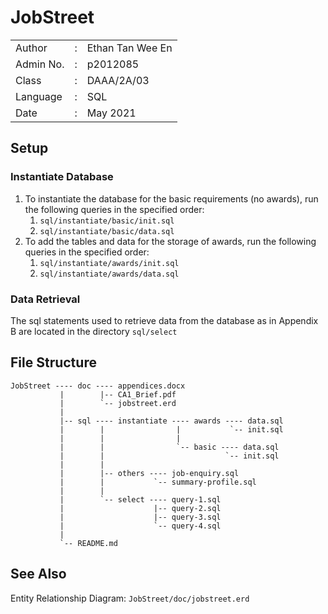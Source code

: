# JobStreet

|               |   |                       |
|---------------|---|-----------------------|
|   Author      | : |   Ethan Tan Wee En    |
|   Admin No.   | : |   p2012085            |
|   Class       | : |   DAAA/2A/03          |
|   Language    | : |   SQL                 |
|   Date        | : |   May 2021            |

## Setup


### Instantiate Database

1.  To instantiate the database for the basic requirements (no awards), run the following queries in the specified order:
    1.  `sql/instantiate/basic/init.sql`
    2.  `sql/instantiate/basic/data.sql`
2.  To add the tables and data for the storage of awards, run the following queries in the specified order:
    1.  `sql/instantiate/awards/init.sql`
    2.  `sql/instantiate/awards/data.sql`

### Data Retrieval

The sql statements used to retrieve data from the database as in Appendix B are located in the directory `sql/select`

## File Structure

```
JobStreet ---- doc ---- appendices.docx
           |        |-- CA1_Brief.pdf
           |        `-- jobstreet.erd
           |
           |-- sql ---- instantiate ---- awards ---- data.sql
           |        |                |           `-- init.sql
           |        |                |
           |        |                `-- basic ---- data.sql
           |        |                           `-- init.sql
           |        |
           |        |-- others ---- job-enquiry.sql
           |        |           `-- summary-profile.sql
           |        |
           |        `-- select ---- query-1.sql
           |                    |-- query-2.sql
           |                    |-- query-3.sql
           |                    `-- query-4.sql
           |
           `-- README.md
```

## See Also

Entity Relationship Diagram: `JobStreet/doc/jobstreet.erd`
